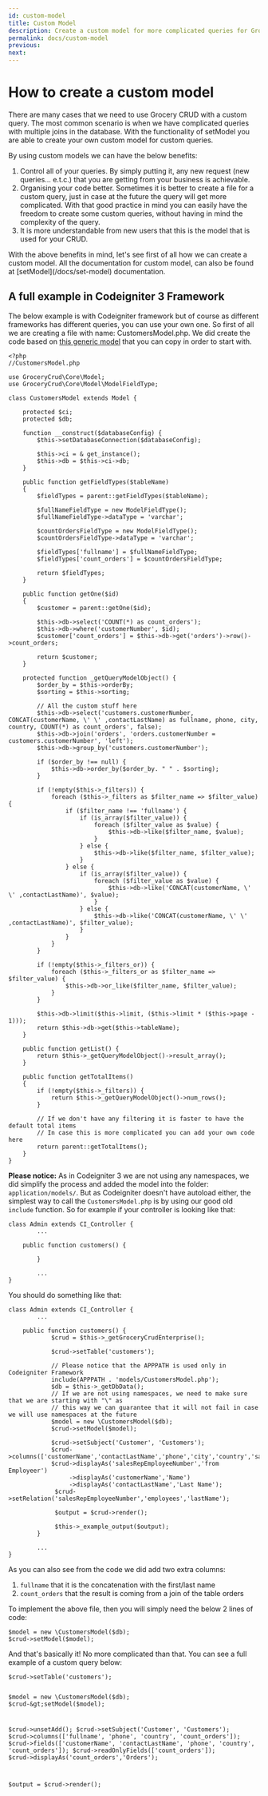 ```yaml
---
id: custom-model
title: Custom Model
description: Create a custom model for more complicated queries for Grocery CRUD Enterprise.
permalink: docs/custom-model
previous: 
next:
---
```


# How to create a custom model

There are many cases that we need to use Grocery CRUD with a custom query. The most common scenario is when we have complicated queries with multiple joins in the database. With the functionality of setModel you are able to create your own custom model for custom queries.

By using custom models we can have the below benefits:
<ol>
 	<li>Control all of your queries. By simply putting it, any new request (new queries... e.t.c.) that you are getting from your business is achievable.</li>
 	<li>Organising your code better. Sometimes it is better to create a file for a custom query, just in case at the future the query will get more complicated. With that good practice in mind you can easily have the freedom to create some custom queries, without having in mind the complexity of the query.</li>
 	<li>It is more understandable from new users that this is the model that is used for your CRUD.</li>
</ol>
With the above benefits in mind, let's see first of all how we can create a custom model. All the documentation for custom model, can also be found at [setModel](/docs/set-model) documentation.

## A full example in Codeigniter 3 Framework

The below example is with Codeigniter framework but of course as different frameworks has different queries, you can use your own one. So first of all we are creating a file with name: CustomersModel.php. We did create the code based on <a href="https://gist.github.com/scoumbourdis/2b75b1910b343ea00ce1fb310fffe02c" target="_blank">this generic model</a> that you can copy in order to start with.

<pre><code class="language-php">&lt;?php
//CustomersModel.php

use GroceryCrud\Core\Model;
use GroceryCrud\Core\Model\ModelFieldType;

class CustomersModel extends Model {

    protected $ci;
    protected $db;

    function __construct($databaseConfig) {
        $this->setDatabaseConnection($databaseConfig);

        $this->ci = & get_instance();
        $this->db = $this->ci->db;
    }

    public function getFieldTypes($tableName)
    {
        $fieldTypes = parent::getFieldTypes($tableName);

        $fullNameFieldType = new ModelFieldType();
        $fullNameFieldType->dataType = 'varchar';

        $countOrdersFieldType = new ModelFieldType();
        $countOrdersFieldType->dataType = 'varchar';

        $fieldTypes['fullname'] = $fullNameFieldType;
        $fieldTypes['count_orders'] = $countOrdersFieldType;

        return $fieldTypes;
    }

    public function getOne($id)
    {
        $customer = parent::getOne($id);

        $this->db->select('COUNT(*) as count_orders');
        $this->db->where('customerNumber', $id);
        $customer['count_orders'] = $this->db->get('orders')->row()->count_orders;

        return $customer;
    }

    protected function _getQueryModelObject() {
        $order_by = $this->orderBy;
        $sorting = $this->sorting;

        // All the custom stuff here
        $this->db->select('customers.customerNumber, CONCAT(customerName, \' \' ,contactLastName) as fullname, phone, city, country, COUNT(*) as count_orders', false);
        $this->db->join('orders', 'orders.customerNumber = customers.customerNumber', 'left');
        $this->db->group_by('customers.customerNumber');

        if ($order_by !== null) {
            $this->db->order_by($order_by. " " . $sorting);
        }

        if (!empty($this->_filters)) {
            foreach ($this->_filters as $filter_name => $filter_value) {
                if ($filter_name !== 'fullname') {
                    if (is_array($filter_value)) {
                        foreach ($filter_value as $value) {
                            $this->db->like($filter_name, $value);    
                        }
                    } else {
                        $this->db->like($filter_name, $filter_value);
                    }                    
                } else {
                    if (is_array($filter_value)) {
                        foreach ($filter_value as $value) {
                            $this->db->like('CONCAT(customerName, \' \' ,contactLastName)', $value);
                        }
                    } else {
                        $this->db->like('CONCAT(customerName, \' \' ,contactLastName)', $filter_value);
                    }   
                }
            }
        }

        if (!empty($this->_filters_or)) {
            foreach ($this->_filters_or as $filter_name => $filter_value) {
                $this->db->or_like($filter_name, $filter_value);
            }
        }

        $this->db->limit($this->limit, ($this->limit * ($this->page - 1)));
        return $this->db->get($this->tableName);
    }

    public function getList() {
        return $this->_getQueryModelObject()->result_array();
    }

    public function getTotalItems()
    {
        if (!empty($this->_filters)) {
            return $this->_getQueryModelObject()->num_rows();
        }

        // If we don't have any filtering it is faster to have the default total items
        // In case this is more complicated you can add your own code here
        return parent::getTotalItems();
    }
}</code></pre>

<strong>Please notice:</strong>
As in Codeigniter 3 we are not using any namespaces, we did simplify the process and added the model into the folder: <code>application/models/</code>. But as Codeigniter doesn't have autoload either, the simplest way to call the <code>CustomersModel.php</code> is by using our good old <code>include</code> function. So for example if your controller is looking like that:

<pre><code class="language-php">class Admin extends CI_Controller { 
        ...

	public function customers() {
             
        }

        ...
}</code></pre>

You should do something like that:

<pre><code class="language-php">class Admin extends CI_Controller { 
        ...

	public function customers() {
            $crud = $this->_getGroceryCrudEnterprise();

            $crud->setTable('customers');

            // Please notice that the APPPATH is used only in Codeigniter Framework
            include(APPPATH . 'models/CustomersModel.php');
            $db = $this->_getDbData();
            // If we are not using namespaces, we need to make sure that we are starting with "\" as
            // this way we can guarantee that it will not fail in case we will use namespaces at the future
            $model = new \CustomersModel($db);
            $crud->setModel($model);

            $crud->setSubject('Customer', 'Customers');
            $crud->columns(['customerName','contactLastName','phone','city','country','salesRepEmployeeNumber','creditLimit']);
            $crud->displayAs('salesRepEmployeeNumber','from Employeer')
                 ->displayAs('customerName','Name')
                 ->displayAs('contactLastName','Last Name');
             $crud->setRelation('salesRepEmployeeNumber','employees','lastName');

             $output = $crud->render();

             $this->_example_output($output);
        }

        ...
}</code></pre>


As you can also see from the code we did add two extra columns:
<ol>
 	<li><code>fullname</code> that it is the concatenation with the first/last name</li>
 	<li><code>count_orders</code> that the result is coming from a join of the table orders</li>
</ol>
To implement the above file, then you will simply need the below 2 lines of code:
<pre><code class="language-php">$model = new \CustomersModel($db);
$crud-&gt;setModel($model);</code></pre>
And that's basically it! No more complicated than that. You can see a full example of a custom query below:
<pre><code class="language-php">$crud-&gt;setTable('customers');

$model = new \CustomersModel($db);
$crud-&gt;setModel($model);

$crud-&gt;unsetAdd();
$crud-&gt;setSubject('Customer', 'Customers');
$crud-&gt;columns(['fullname', 'phone', 'country', 'count_orders']);
$crud-&gt;fields(['customerName', 'contactLastName', 'phone', 'country', 'count_orders']);
$crud-&gt;readOnlyFields(['count_orders']);
$crud-&gt;displayAs('count_orders','Orders');

$output = $crud-&gt;render();</code></pre>